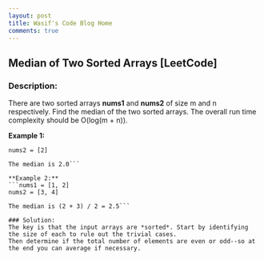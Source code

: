 ```yaml
---
layout: post
title: Wasif's Code Blog Home
comments: true
---
```


## Median of Two Sorted Arrays [LeetCode]

### Description:
There are two sorted arrays **nums1** and **nums2** of size m and n respectively.
Find the median of the two sorted arrays. The overall run time complexity should be O(log(m + n)).

**Example 1:**
```nums1 = [1, 3]
nums2 = [2]

The median is 2.0```

**Example 2:**
```nums1 = [1, 2]
nums2 = [3, 4]

The median is (2 + 3) / 2 = 2.5```

### Solution:
The key is that the input arrays are *sorted*. Start by identifying the size of each to rule out the trivial cases.
Then determine if the total number of elements are even or odd--so at the end you can average if necessary.

